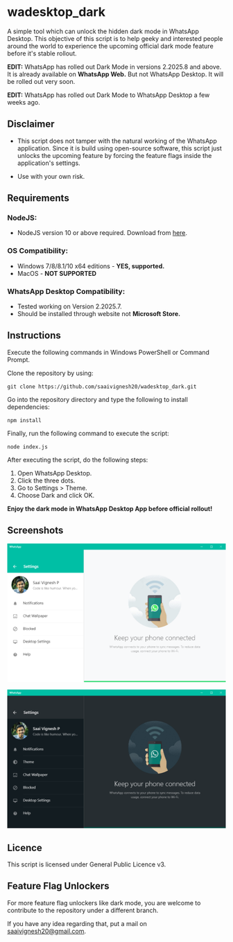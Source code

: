 
# wadesktop_dark

A simple tool which can unlock the hidden dark mode in WhatsApp Desktop. This objective of this script is to help geeky and interested people around the world to experience the upcoming official dark mode feature before it's stable rollout. 
 
**EDIT:** WhatsApp has rolled out Dark Mode in versions 2.2025.8 and above. It is already available on **WhatsApp Web.** But not WhatsApp Desktop. It will be rolled out very soon.

**EDIT:** WhatsApp has rolled out Dark Mode to WhatsApp Desktop a few weeks ago.

## Disclaimer

 - This script does not tamper with the natural working of the WhatsApp application. Since it is build using open-source software, this script just unlocks the upcoming feature by forcing the feature flags inside the application's settings.
 
 - Use with your own risk.

## Requirements

### NodeJS:

 - NodeJS version 10 or above required. Download from [here](https://nodejs.org).

### OS Compatibility:

 - Windows 7/8/8.1/10 x64 editions - **YES, supported.**
 - MacOS - **NOT SUPPORTED**

### WhatsApp Desktop Compatibility:

 - Tested working on Version 2.2025.7.
 - Should be installed through website not **Microsoft Store.**

## Instructions

Execute the following commands in Windows PowerShell or Command Prompt.

Clone the repository by using:

    git clone https://github.com/saaivignesh20/wadesktop_dark.git
Go into the repository directory and type the following to install dependencies:

    npm install
Finally, run the following command to execute the script:

    node index.js
After executing the script, do the following steps:

1. Open WhatsApp Desktop.
2. Click the three dots.
3. Go to Settings > Theme.
4. Choose Dark and click OK.

**Enjoy the dark mode in WhatsApp Desktop App before official rollout!**


## Screenshots

![Before](./img/before.png)

![After](./img/after.png)

## Licence

This script is licensed under General Public Licence v3.

## Feature Flag Unlockers

For more feature flag unlockers like dark mode, you are welcome to contribute to the repository under a different branch. 

If you have any idea regarding that, put a mail on saaivignesh20@gmail.com.
